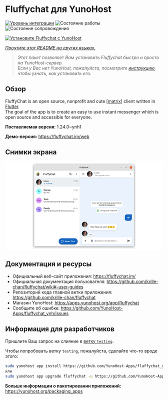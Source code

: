 <!--
Важно: этот README был автоматически сгенерирован <https://github.com/YunoHost/apps/tree/master/tools/readme_generator>
Он НЕ ДОЛЖЕН редактироваться вручную.
-->

# Fluffychat для YunoHost

[![Уровень интеграции](https://apps.yunohost.org/badge/integration/fluffychat)](https://ci-apps.yunohost.org/ci/apps/fluffychat/)
![Состояние работы](https://apps.yunohost.org/badge/state/fluffychat)
![Состояние сопровождения](https://apps.yunohost.org/badge/maintained/fluffychat)

[![Установите Fluffychat с YunoHost](https://install-app.yunohost.org/install-with-yunohost.svg)](https://install-app.yunohost.org/?app=fluffychat)

*[Прочтите этот README на других языках.](./ALL_README.md)*

> *Этот пакет позволяет Вам установить Fluffychat быстро и просто на YunoHost-сервер.*  
> *Если у Вас нет YunoHost, пожалуйста, посмотрите [инструкцию](https://yunohost.org/install), чтобы узнать, как установить его.*

## Обзор

FluffyChat is an open source, nonprofit and cute [[matrix](https://matrix.org)] client written in [Flutter](https://flutter.dev).  
The goal of the app is to create an easy to use instant messenger which is open source and accessible for everyone.


**Поставляемая версия:** 1.24.0~ynh1

**Демо-версия:** <https://fluffychat.im/web>

## Снимки экрана

![Снимок экрана Fluffychat](./doc/screenshots/screenshot.png)

## Документация и ресурсы

- Официальный веб-сайт приложения: <https://fluffychat.im/>
- Официальная документация пользователя: <https://github.com/krille-chan/fluffychat/wiki#-user-guides>
- Репозиторий кода главной ветки приложения: <https://github.com/krille-chan/fluffychat>
- Магазин YunoHost: <https://apps.yunohost.org/app/fluffychat>
- Сообщите об ошибке: <https://github.com/YunoHost-Apps/fluffychat_ynh/issues>

## Информация для разработчиков

Пришлите Ваш запрос на слияние в [ветку `testing`](https://github.com/YunoHost-Apps/fluffychat_ynh/tree/testing).

Чтобы попробовать ветку `testing`, пожалуйста, сделайте что-то вроде этого:

```bash
sudo yunohost app install https://github.com/YunoHost-Apps/fluffychat_ynh/tree/testing --debug
или
sudo yunohost app upgrade fluffychat -u https://github.com/YunoHost-Apps/fluffychat_ynh/tree/testing --debug
```

**Больше информации о пакетировании приложений:** <https://yunohost.org/packaging_apps>
